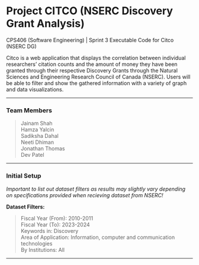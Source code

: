 # Project CITCO (NSERC Discovery Grant Analysis)
CPS406 (Software Engineering) | Sprint 3 Executable Code for Citco (NSERC DG)  

Citco is a web application that displays the correlation between individual
researchers’ citation counts and the amount of money they have been granted through their respective
Discovery Grants through the Natural Sciences and Engineering Research Council of Canada
(NSERC). Users will be able to filter and show the gathered information with a variety of graph and
data visualizations.

---

### Team Members
>Jainam Shah  
>Hamza Yalcin  
>Sadiksha Dahal  
>Neeti Dhiman  
>Jonathan Thomas   
>Dev Patel  

---

### Initial Setup

*Important to list out dataset filters as results may slightly vary depending on specifications provided when recieving dataset from NSERC!*

**Dataset Filters:**
> Fiscal Year (From): 2010-2011  
> Fiscal Year (To): 2023-2024  
> Keywords in: Discovery  
> Area of Application: Information, computer and communication technologies  
> By Institutions: All  

---